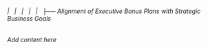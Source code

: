 ###### |   |   |   |   |   ├── Alignment of Executive Bonus Plans with Strategic Business Goals

*Add content here*